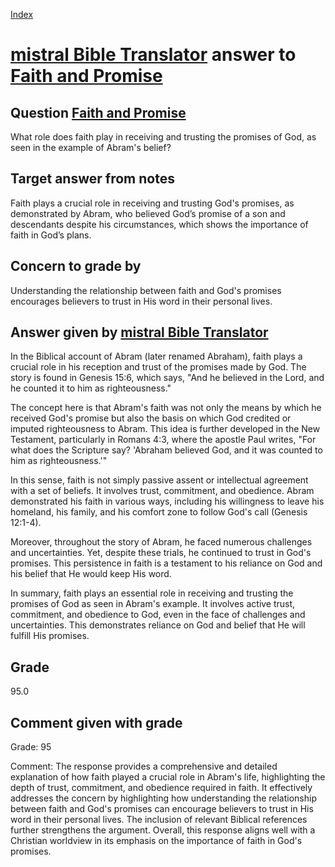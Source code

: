 
[Index](../../index.md)
# [mistral Bible Translator](../../answering_models/mistral_Bible_Translator.md) answer to [Faith and Promise](../../questions/Faith_and_Promise.md)

## Question [Faith and Promise](../../questions/Faith_and_Promise.md)
What role does faith play in receiving and trusting the promises of God, as seen in the example of Abram's belief?

## Target answer from notes
Faith plays a crucial role in receiving and trusting God's promises, as demonstrated by Abram, who believed God’s promise of a son and descendants despite his circumstances, which shows the importance of faith in God’s plans.

## Concern to grade by
Understanding the relationship between faith and God's promises encourages believers to trust in His word in their personal lives.

## Answer given by [mistral Bible Translator](../../answering_models/mistral_Bible_Translator.md)
 In the Biblical account of Abram (later renamed Abraham), faith plays a crucial role in his reception and trust of the promises made by God. The story is found in Genesis 15:6, which says, "And he believed in the Lord, and he counted it to him as righteousness."

The concept here is that Abram's faith was not only the means by which he received God's promise but also the basis on which God credited or imputed righteousness to Abram. This idea is further developed in the New Testament, particularly in Romans 4:3, where the apostle Paul writes, "For what does the Scripture say? 'Abraham believed God, and it was counted to him as righteousness.'"

In this sense, faith is not simply passive assent or intellectual agreement with a set of beliefs. It involves trust, commitment, and obedience. Abram demonstrated his faith in various ways, including his willingness to leave his homeland, his family, and his comfort zone to follow God's call (Genesis 12:1-4).

Moreover, throughout the story of Abram, he faced numerous challenges and uncertainties. Yet, despite these trials, he continued to trust in God's promises. This persistence in faith is a testament to his reliance on God and his belief that He would keep His word.

In summary, faith plays an essential role in receiving and trusting the promises of God as seen in Abram's example. It involves active trust, commitment, and obedience to God, even in the face of challenges and uncertainties. This demonstrates reliance on God and belief that He will fulfill His promises.

## Grade
95.0

## Comment given with grade
Grade: 95

Comment: The response provides a comprehensive and detailed explanation of how faith played a crucial role in Abram's life, highlighting the depth of trust, commitment, and obedience required in faith. It effectively addresses the concern by highlighting how understanding the relationship between faith and God's promises can encourage believers to trust in His word in their personal lives. The inclusion of relevant Biblical references further strengthens the argument. Overall, this response aligns well with a Christian worldview in its emphasis on the importance of faith in God's promises.

